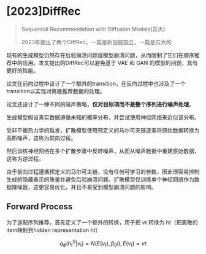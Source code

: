# [2023]DiffRec

> Sequential Recommendation with Diffusion Models(苏大)
>
> 2023年提出了两个DiffRec，一篇是新加披国立，一篇是苏大的


现有的生成模型仍然存在后验崩溃问题或模型崩溃问题，从而限制了它们在顺序推荐中的应用。本文提出的DiffRec可以避免基于 VAE 和 GAN 的模型的问题，具有更好的性能。

论文在前向过程中设计了一个额外的transition，在反向过程中也涉及了一个transition以实现对离散推荐数据的处理。

论文还设计了一种不同的噪声策略，**仅对目标项而不是整个序列进行噪声处理**。

生成模型假设真实数据遵循未知的概率分布，并尝试使用神经网络来近似该分布。

受非平衡热力学的启发，扩散模型使用预定义的马尔可夫链逐渐将原始数据转换为高斯噪声，这称为前向过程。

然后训练神经网络在多个扩散步骤中反转噪声，从而从噪声数据中重建原始数据，这称为逆过程。

由于前向过程遵循预定义的马尔可夫链，没有任何可学习的参数，因此很容易控制生成的隐藏表示的质量并避免后验崩溃问题。扩散模型仅训练单个神经网络作为数据降噪器，这更容易优化，并且不易受到模型崩溃问题的影响。


## Forward Process

为了适配序列推荐，首先定义了一个额外的转换，用于把 vt 转换为 ht（把离散的item映射到hidden representation ht）

$$
q_{\phi}(h^0_t | v_t) = N(E(v_t), \beta_0I), E(v_t) = vt 
$$